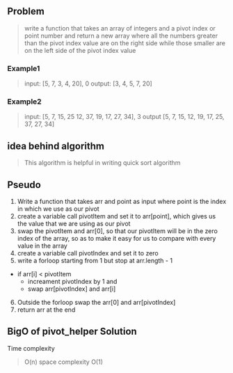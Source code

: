 ## Problem
> write a function that takes an array of integers and a pivot index or point number and return a new array where all the numbers greater than the pivot index value are on the right side while those smaller are on the left side of the pivot index value
### Example1
> input: [5, 7, 3, 4, 20], 0
> output: [3, 4, 5, 7, 20]

### Example2
> input: [5, 7, 15, 25 12, 37, 19, 17, 27, 34], 3
> output [5, 7, 15, 12, 19, 17, 25, 37, 27, 34]

## idea behind algorithm
> This algorithm is helpful in writing quick sort algorithm

## Pseudo

1. Write a function that takes arr and point as input where point is the index in which we use as our pivot
2. create a variable call pivotItem and set it to arr[point], which gives us the value that we are using as our pivot
3. swap the pivotItem and arr[0], so that our pivotItem will be in the zero index of the array, so as to make it easy for us to compare with every value in the array
4. create a variable call pivotIndex and set it to zero
5. write a forloop starting from 1 but stop at arr.length - 1
  - if arr[i] < pivotItem
    - increament pivotIndex by 1 and
    - swap arr[pivotIndex] and arr[i]
6. Outside the forloop swap the arr[0] and arr[pivotIndex]
3. return arr at the end

## BigO of pivot_helper Solution
Time complexity
> O(n)
space complexity
> O(1)
